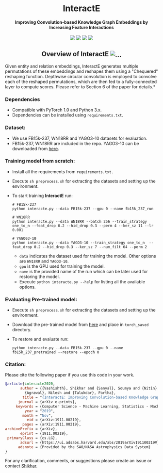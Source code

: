 <h1 align="center">
  InteractE
</h1>
<h4 align="center">Improving Convolution-based Knowledge Graph Embeddings by Increasing Feature Interactions</h4>
<p align="center">
  <a href="https://aaai.org/Conferences/AAAI-20/"><img src="http://img.shields.io/badge/AAAI-2020-4b44ce.svg"></a>
  <a href="https://arxiv.org/abs/1911.00219"><img src="http://img.shields.io/badge/Paper-PDF-red.svg"></a>
  <a href="https://shikhar-vashishth.github.io/assets/pdf/interacte_supp.pdf"><img src="http://img.shields.io/badge/Supplementary-PDF-green.svg"></a>
  <a href="https://github.com/malllabiisc/InteractE/blob/master/LICENSE">
    <img src="https://img.shields.io/badge/License-Apache%202.0-blue.svg">
  </a>
</p>

<h2 align="center">
  Overview of InteractE
  <img align="center"  src="./overview.png" alt="...">
</h2>

Given entity and relation embeddings, InteractE generates multiple permutations of these embeddings and reshapes them using a "Chequered" reshaping function. Depthwise circular convolution is employed to convolve each of the reshaped permutations, which are then fed to a fully-connected layer to compute scores. Please refer to Section 6 of the paper for details.*

### Dependencies

- Compatible with PyTorch 1.0 and Python 3.x.
- Dependencies can be installed using `requirements.txt`.

### Dataset:

- We use FB15k-237,  WN18RR and YAGO3-10 datasets for evaluation. 
- FB15k-237,  WN18RR are included in the repo. YAGO3-10 can be downloaded from [here](https://drive.google.com/drive/folders/186yl5MetAx_ialN0fOCvrtnBiKRJdzXO?usp=sharing). 

### Training model from scratch:

- Install all the requirements from `requirements.txt.`

- Execute `sh preprocess.sh` for extracting the datasets and setting up the environment. 

- To start training **InteractE** run:

  ```shell
  # FB15k-237
  python interacte.py --data FB15k-237 --gpu 0 --name fb15k_237_run
  
  # WN18RR
  python interacte.py --data WN18RR --batch 256 --train_strategy one_to_n --feat_drop 0.2 --hid_drop 0.3 --perm 4 --ker_sz 11 --lr 0.001
  
  # YAGO03-10
  python interacte.py --data YAGO3-10 --train_strategy one_to_n  --feat_drop 0.2 --hid_drop 0.3 --ker_sz 7 --num_filt 64 --perm 2
  ```
  - `data` indicates the dataset used for training the model. Other options are `WN18RR` and `YAGO3-10`.
  - `gpu` is the GPU used for training the model.
  - `name` is the provided name of the run which can be later used for restoring the model.
  - Execute `python interacte.py --help` for listing all the available options.

### Evaluating Pre-trained model:

* Execute `sh preprocess.sh` for extracting the datasets and setting up the environment. 

* Download the pre-trained model from [here](https://drive.google.com/open?id=1ffwqdnJFm1A14n7Cph7XVXX6TKY4BOv1) and place in `torch_saved` directory. 

* To restore and evaluate run:

  ```shell
  python interacte.py --data FB15k-237 --gpu 0 --name fb15k_237_pretrained --restore --epoch 0
  ```

### Citation:
Please cite the following paper if you use this code in your work.

```bibtex
@article{interacte2020,
       author = {{Vashishth}, Shikhar and {Sanyal}, Soumya and {Nitin}, Vikram and
         {Agrawal}, Nilesh and {Talukdar}, Partha},
        title = "{InteractE: Improving Convolution-based Knowledge Graph Embeddings by Increasing Feature Interactions}",
      journal = {arXiv e-prints},
     keywords = {Computer Science - Machine Learning, Statistics - Machine Learning},
         year = "2019",
        month = "Nov",
          eid = {arXiv:1911.00219},
        pages = {arXiv:1911.00219},
archivePrefix = {arXiv},
       eprint = {1911.00219},
 primaryClass = {cs.LG},
       adsurl = {https://ui.adsabs.harvard.edu/abs/2019arXiv191100219V},
      adsnote = {Provided by the SAO/NASA Astrophysics Data System}
}
```

For any clarification, comments, or suggestions please create an issue or contact [Shikhar](http://shikhar-vashishth.github.io).

